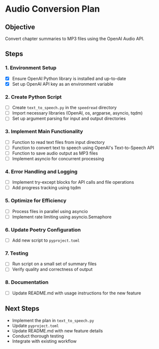 # Audio Conversion Plan

## Objective
Convert chapter summaries to MP3 files using the OpenAI Audio API.

## Steps

### 1. Environment Setup
- [x] Ensure OpenAI Python library is installed and up-to-date
- [x] Set up OpenAI API key as an environment variable

### 2. Create Python Script
- [ ] Create `text_to_speech.py` in the `speedread` directory
- [ ] Import necessary libraries (OpenAI, os, argparse, asyncio, tqdm)
- [ ] Set up argument parsing for input and output directories

### 3. Implement Main Functionality
- [ ] Function to read text files from input directory
- [ ] Function to convert text to speech using OpenAI's Text-to-Speech API
- [ ] Function to save audio output as MP3 files
- [ ] Implement asyncio for concurrent processing

### 4. Error Handling and Logging
- [ ] Implement try-except blocks for API calls and file operations
- [ ] Add progress tracking using tqdm

### 5. Optimize for Efficiency
- [ ] Process files in parallel using asyncio
- [ ] Implement rate limiting using asyncio.Semaphore

### 6. Update Poetry Configuration
- [ ] Add new script to `pyproject.toml`

### 7. Testing
- [ ] Run script on a small set of summary files
- [ ] Verify quality and correctness of output

### 8. Documentation
- [ ] Update README.md with usage instructions for the new feature

## Next Steps
- Implement the plan in `text_to_speech.py`
- Update `pyproject.toml`
- Update README.md with new feature details
- Conduct thorough testing
- Integrate with existing workflow
